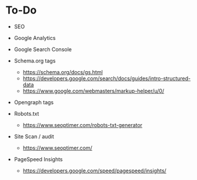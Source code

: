 # To-Do

- SEO
- Google Analytics
- Google Search Console
- Schema.org tags 
  - https://schema.org/docs/gs.html
  - https://developers.google.com/search/docs/guides/intro-structured-data
  - https://www.google.com/webmasters/markup-helper/u/0/

- Opengraph tags
- Robots.txt 
  - https://www.seoptimer.com/robots-txt-generator
- Site Scan / audit
  - https://www.seoptimer.com/
- PageSpeed Insights
  - https://developers.google.com/speed/pagespeed/insights/
